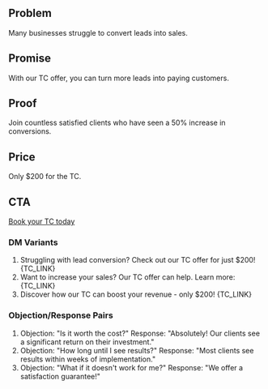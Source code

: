 ## Problem
Many businesses struggle to convert leads into sales. 

## Promise
With our TC offer, you can turn more leads into paying customers. 

## Proof
Join countless satisfied clients who have seen a 50% increase in conversions. 

## Price
Only $200 for the TC. 

## CTA
[Book your TC today]({TC_LINK})

### DM Variants
1. Struggling with lead conversion? Check out our TC offer for just $200! {TC_LINK}
2. Want to increase your sales? Our TC offer can help. Learn more: {TC_LINK}
3. Discover how our TC can boost your revenue - only $200! {TC_LINK}

### Objection/Response Pairs
1. Objection: "Is it worth the cost?" Response: "Absolutely! Our clients see a significant return on their investment."
2. Objection: "How long until I see results?" Response: "Most clients see results within weeks of implementation."
3. Objection: "What if it doesn't work for me?" Response: "We offer a satisfaction guarantee!"
